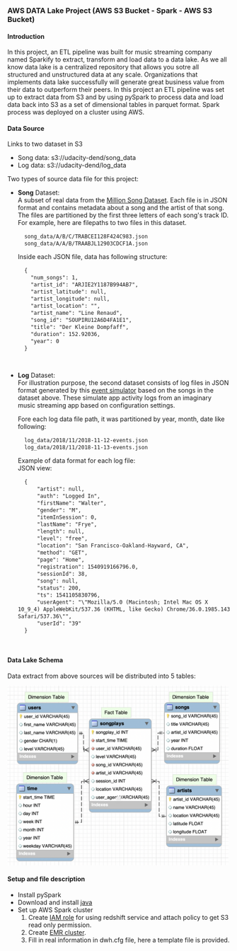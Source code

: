 ### AWS DATA Lake Project (AWS S3 Bucket - Spark - AWS S3 Bucket)

#### Introduction

In this project, an ETL pipeline was built for music streaming company named Sparkify to extract, transform and load data to a data lake. As we all know data lake is a centralized repository that allows you sotre all structured and unstructured data at any scale. Organizations that implements data lake successfully will generate great business value from their data to outperform their peers. In this project an ETL pipeline was set up to extract data from S3 and by using pySpark to process data and load data back into S3 as a set of dimensional tables in parquet format. Spark process was deployed on a cluster using AWS.

#### Data Source

Links to two dataset in S3

* Song data: s3://udacity-dend/song_data
* Log data: s3://udacity-dend/log_data

Two types of source data file for this project: 

* **Song** Dataset: <br>
    A subset of real data from the [Million Song Dataset](http://millionsongdataset.com/). Each file is in JSON format and contains metadata about a song and the artist of that song. The files are partitioned by the first three letters of each song's track ID. For example, here are filepaths to two files in this dataset.

        song_data/A/B/C/TRABCEI128F424C983.json
        song_data/A/A/B/TRAABJL12903CDCF1A.json

    Inside each JSON file, data has following structure: 
        
        {
          "num_songs": 1,
          "artist_id": "ARJIE2Y1187B994AB7",
          "artist_latitude": null,
          "artist_longitude": null,
          "artist_location": "",
          "artist_name": "Line Renaud",
          "song_id": "SOUPIRU12A6D4FA1E1",
          "title": "Der Kleine Dompfaff",
          "duration": 152.92036,
          "year": 0
        }
<br>

* **Log** Dataset: <br>
    For illustration purpose, the second dataset consists of log files in JSON format generated by this [event simulator](https://github.com/Interana/eventsim) based on the songs in the dataset above. These simulate app activity logs from an imaginary music streaming app based on configuration settings.

    Fore each log data file path, it was partitioned by year, month, date like following:

        log_data/2018/11/2018-11-12-events.json
        log_data/2018/11/2018-11-13-events.json

    Example of data format for each log file:<br>
    JSON view:
    
        {
            "artist": null,
            "auth": "Logged In",
            "firstName": "Walter",
            "gender": "M",
            "itemInSession": 0,
            "lastName": "Frye",
            "length": null,
            "level": "free",
            "location": "San Francisco-Oakland-Hayward, CA",
            "method": "GET",
            "page": "Home",
            "registration": 1540919166796.0,
            "sessionId": 38,
            "song": null,
            "status": 200,
            "ts": 1541105830796,
            "userAgent": "\"Mozilla/5.0 (Macintosh; Intel Mac OS X 10_9_4) AppleWebKit/537.36 (KHTML, like Gecko) Chrome/36.0.1985.143 Safari/537.36\"",
            "userId": "39"
        }
   <br>   

#### Data Lake Schema 

Data extract from above sources will be distributed into 5 tables:

 <img src="./image/data_lake_table.png" width="500">

#### Setup and file description
* Install pySpark
* Download and install [java](http://www.java.com) 
* Set up AWS Spark cluster
    1. Create [IAM role](https://console.aws.amazon.com/iam/home#/roles) for using redshift service and attach policy to get S3 read only permission. 
    1. Create [EMR cluster](https://docs.aws.amazon.com/emr/latest/ManagementGuide/emr-gs.html#emr-getting-started-plan-and-configure).
    1. Fill in real information in dwh.cfg file, here a template file is provided.



